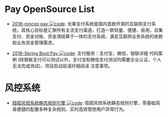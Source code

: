 # Pay OpenSource List

- [2018-roncoo pay ![code](https://shorturl.at/dlxyK)](https://github.com/roncoo/roncoo-pay): 龙果支付系统是国内首款开源的互联网支付系统，其核心目标是汇聚所有主流支付渠道，打造一款轻量、便捷、易用，且集支付、资金对账、资金清结算于一体的支付系统，满足互联网业务系统的收款和业务资金管理需求。

- [2018-Spring Boot Pay ![code](https://shorturl.at/dlxyK)](https://gitee.com/52itstyle/spring-boot-pay): 支付服务：支付宝，微信，银联详细 代码案例 (除银联支付可以测试以外，支付宝和微信支付测试均需要企业认证，个人无法完成测试)，项目启动前请仔细阅读 注意事项。

# 风控系统

- [陌陌风控系统静态规则引擎 ![code](https://shorturl.at/dlxyK)](https://github.com/momosecurity/aswan): 陌陌风控系统静态规则引擎，零基础简易便捷的配置多种复杂规则，实时高效管控用户异常行为。

